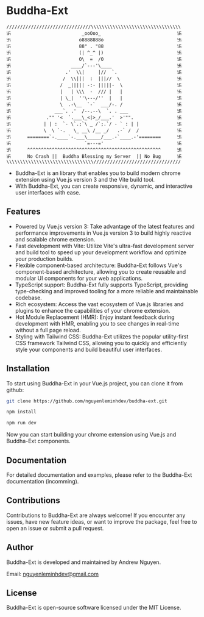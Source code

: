# Buddha-Ext

```
///////////////////////////////\\\\\\\\\\\\\\\\\\\\\\\\\\\\\\\\\
卐                          _ooOoo_                            卐
卐                         o8888888o                           卐
卐                         88" . "88                           卐
卐                         (| ^_^ |)                           卐
卐                         O\  =  /O                           卐
卐                      ____/`---'\____                        卐
卐                    .'  \\|     |//  `.                      卐
卐                   /  \\|||  :  |||//  \                     卐
卐                  /  _||||| -:- |||||-  \                    卐
卐                  |   | \\\  -  /// |   |                    卐
卐                  | \_|  ''\---/''  |   |                    卐
卐                  \  .-\__  `-`  ___/-. /                    卐
卐                ___`. .'  /--.--\  `. . ___                  卐
卐             ."" '<  `.___\_<|>_/___.'  >'"".                卐
卐            | | :  `- \`.;`\ _ /`;.`/ - ` : | |              卐
卐            \  \ `-.   \_ __\ /__ _/   .-` /  /              卐
卐      ========`-.____`-.___\_____/___.-`____.-'========      卐
卐                           `=---='                           卐
卐      ^^^^^^^^^^^^^^^^^^^^^^^^^^^^^^^^^^^^^^^^^^^^^^^^^      卐
卐      No Crash ||  Buddha Blessing my Server  || No Bug      卐
\\\\\\\\\\\\\\\\\\\\\\\\\\\\\\\\////////////////////////////////
```

- Buddha-Ext is an library that enables you to build modern chrome extension using Vue.js version 3 and the Vite build tool. 
- With Buddha-Ext, you can create responsive, dynamic, and interactive user interfaces with ease.

## Features
- Powered by Vue.js version 3: Take advantage of the latest features and performance improvements in Vue.js version 3 to build highly reactive and scalable chrome extension.
- Fast development with Vite: Utilize Vite's ultra-fast development server and build tool to speed up your development workflow and optimize your production builds.
- Flexible component-based architecture: Buddha-Ext follows Vue's component-based architecture, allowing you to create reusable and modular UI components for your web applications.
- TypeScript support: Buddha-Ext fully supports TypeScript, providing type-checking and improved tooling for a more reliable and maintainable codebase.
- Rich ecosystem: Access the vast ecosystem of Vue.js libraries and plugins to enhance the capabilities of your chrome extension.
- Hot Module Replacement (HMR): Enjoy instant feedback during development with HMR, enabling you to see changes in real-time without a full page reload.
- Styling with Tailwind CSS: Buddha-Ext utilizes the popular utility-first CSS framework Tailwind CSS, allowing you to quickly and efficiently style your components and build beautiful user interfaces.

## Installation
To start using Buddha-Ext in your Vue.js project, you can clone it from github:

```bash
git clone https://github.com/nguyenleminhdev/buddha-ext.git

npm install

npm run dev
```

Now you can start building your chrome extension using Vue.js and Buddha-Ext components.

## Documentation
For detailed documentation and examples, please refer to the Buddha-Ext documentation (incomming).

## Contributions
Contributions to Buddha-Ext are always welcome! If you encounter any issues, have new feature ideas, or want to improve the package, feel free to open an issue or submit a pull request.

## Author
Buddha-Ext is developed and maintained by Andrew Nguyen.

Email: nguyenleminhdev@gmail.com

## License
Buddha-Ext is open-source software licensed under the MIT License.